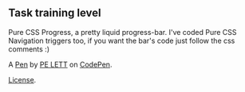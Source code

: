 Task training level
-------------------
Pure CSS Progress, a pretty liquid progress-bar. I've coded Pure CSS Navigation triggers too, if you want the bar's code just follow the css comments :)

A [Pen](https://codepen.io/busyvar/pen/mdyGJPb) by [PE LETT](https://codepen.io/busyvar) on [CodePen](https://codepen.io).

[License](https://codepen.io/busyvar/pen/mdyGJPb/license).